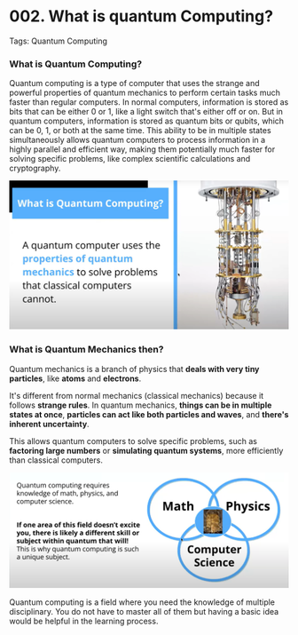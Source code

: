 # 002. What is quantum Computing?

Tags: Quantum Computing

### What is Quantum Computing?

Quantum computing is a type of computer that uses the strange and powerful properties of quantum mechanics to perform certain tasks much faster than regular computers. In normal computers, information is stored as bits that can be either 0 or 1, like a light switch that's either off or on. But in quantum computers, information is stored as quantum bits or qubits, which can be 0, 1, or both at the same time. This ability to be in multiple states simultaneously allows quantum computers to process information in a highly parallel and efficient way, making them potentially much faster for solving specific problems, like complex scientific calculations and cryptography.

![What is Quantum Computing?](https://github.com/debjotyms/blog-posts/blob/main/Quantum%20Computing/resources/002%20What%20is%20quantum%20Computing/1_what_is_quantum_computing.png?raw=true)

### What is Quantum Mechanics then?

Quantum mechanics is a branch of physics that **deals with very tiny particles**, like **atoms** and **electrons**. 

It's different from normal mechanics (classical mechanics) because it follows **strange rules**. In quantum mechanics, **things can be in multiple states at once**, **particles can act like both particles and waves**, and **there's inherent uncertainty**. 

This allows quantum computers to solve specific problems, such as **factoring large numbers** or **simulating quantum systems**, more efficiently than classical computers.

![Quantum Computing is Math, Physics, Computer Science](https://github.com/debjotyms/blog-posts/blob/main/Quantum%20Computing/resources/002%20What%20is%20quantum%20Computing/2_quantum_computins_is_math_physics_computer_science.png?raw=true)

Quantum computing is a field where you need the knowledge of multiple disciplinary. You do not have to master all of them but having a basic idea would be helpful in the learning process.